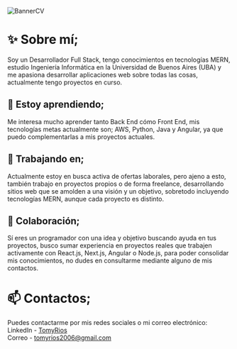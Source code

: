 ![BannerCV](https://github.com/TomyRioss/TomyRioss/assets/170044944/edd68a9b-5d5d-46e1-8418-3b2b4907b912)

# ✨ Sobre mí;
  Soy un Desarrollador Full Stack, tengo conocimientos en tecnologías MERN, estudio Ingeniería Informática en la Universidad de Buenos Aires (UBA) y me apasiona desarrollar aplicaciones web sobre todas las cosas, actualmente tengo proyectos en curso.
  <br>

## 🌱 Estoy aprendiendo;
Me interesa mucho aprender tanto Back End cómo Front End, mis tecnologías metas actualmente son; AWS, Python, Java y Angular, ya que puedo complementarlas a mis proyectos actuales.
<br>
## 🔭 Trabajando en;
Actualmente estoy en busca activa de ofertas laborales, pero ajeno a esto, también trabajo en proyectos propios o de forma freelance, desarrollando sitios web que se amolden a una visión y un objetivo, sobretodo incluyendo tecnologías MERN, aunque cada proyecto es distinto.
<br>
## 👯 Colaboración;
Sí eres un programador con una idea y objetivo buscando ayuda en tus proyectos, busco sumar experiencia en proyectos reales que trabajen activamente con React.js, Next.js, Angular o Node.js, para poder consolidar mis conocimientos, no dudes en consultarme mediante alguno de mis contactos.
<br>
# 📫 Contactos;
  Puedes contactarme por mis redes sociales o mi correo electrónico: <br>
  LinkedIn - [TomyRios](www.linkedin.com/in/tomy-rios) <br>
  Correo - tomyrios2006@gmail.com
